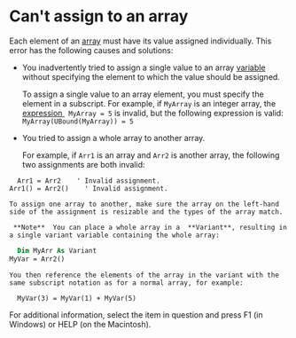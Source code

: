 
# Can't assign to an array

Each element of an  [array](b8bdf64f-5920-1ae9-16d0-b26d09524a30.md) must have its value assigned individually. This error has the following causes and solutions:


- You inadvertently tried to assign a single value to an array  [variable](b8bdf64f-5920-1ae9-16d0-b26d09524a30.md) without specifying the element to which the value should be assigned.
    
    
    
    To assign a single value to an array element, you must specify the element in a subscript. For example, if  `MyArray` is an integer array, the [expression ](b8bdf64f-5920-1ae9-16d0-b26d09524a30.md) ` MyArray = 5` is invalid, but the following expression is valid: `MyArray(UBound(MyArray)) = 5`
    
- You tried to assign a whole array to another array. 
    
    
    
    For example, if  `Arr1` is an array and `Arr2` is another array, the following two assignments are both invalid:
    


```
  Arr1 = Arr2    ' Invalid assignment. 
Arr1() = Arr2()    ' Invalid assignment. 

```


    To assign one array to another, make sure the array on the left-hand side of the assignment is resizable and the types of the array match.
    
     **Note**  You can place a whole array in a  **Variant**, resulting in a single variant variable containing the whole array:



```vb
  Dim MyArr As Variant 
MyVar = Arr2() 
```


    You then reference the elements of the array in the variant with the same subscript notation as for a normal array, for example:
    


```
  MyVar(3) = MyVar(1) + MyVar(5) 
```




For additional information, select the item in question and press F1 (in Windows) or HELP (on the Macintosh).
